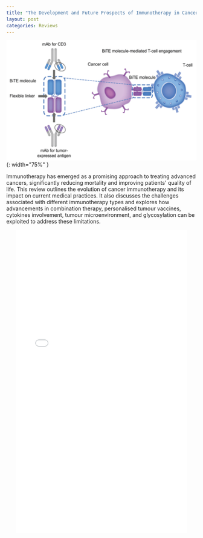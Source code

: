 ```yaml
---
title: "The Development and Future Prospects of Immunotherapy in Cancer Treatment"
layout: post
categories: Reviews
---
```


![Immunotherapy Project Cover](/assets/img/reviews/immunotherapy/cover.png){: width="75%" }

Immunotherapy has emerged as a promising approach to treating advanced cancers, significantly reducing mortality and improving patients' quality of life. This review outlines the evolution of cancer immunotherapy and its impact on current medical practices. It also discusses the challenges associated with different immunotherapy types and explores how advancements in combination therapy, personalised tumour vaccines, cytokines involvement, tumour microenvironment, and glycosylation can be exploited to address these limitations.


<div style="width: 100%; display: flex; justify-content: center;"> 
  <embed src="/assets/docs/reviews/immunotherapy/The Development and Future Prospects of Immunotherapy in Cancer Treatment.pdf" width="90%" height="800px" type="application/pdf">
</div>
